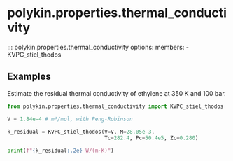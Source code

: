 # polykin.properties.thermal_conductivity

::: polykin.properties.thermal_conductivity
    options:
        members:
            - KVPC_stiel_thodos

## Examples

Estimate the residual thermal conductivity of ethylene at 350 K and 100 bar.

```python exec="on" source="console"
from polykin.properties.thermal_conductivity import KVPC_stiel_thodos

V = 1.84e-4 # m³/mol, with Peng-Robinson

k_residual = KVPC_stiel_thodos(V=V, M=28.05e-3,
                               Tc=282.4, Pc=50.4e5, Zc=0.280)

print(f"{k_residual:.2e} W/(m·K)")
```
